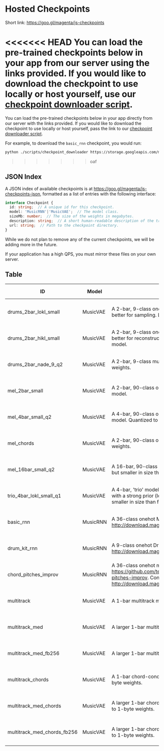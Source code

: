 
# Hosted Checkpoints

Short link: https://goo.gl/magenta/js-checkpoints

<<<<<<< HEAD
You can load the pre-trained checkpoints below in your app from our server using
the links provided. If you would like to download the checkpoint to use locally
or host yourself, use our [checkpoint downloader script](/scripts/checkpoint_downloader.py).
=======
You can load the pre-trained checkpoints below in your app directly from our
server with the links provided. If you would like to download the checkpoint 
to use locally or host yourself, pass the link to our 
[checkpoint downloader script](/scripts/checkpoint_downloader.py).

For example, to download the `basic_rnn` checkpoint, you would run:

```bash
python ./scripts/checkpoint_downloader https://storage.googleapis.com/magentadata/js/checkpoints/music_rnn/basic_rnn ./my-checkpoints/
```
>>>>>>> oaf

## JSON Index

A JSON index of available checkpoints is at
https://goo.gl/magenta/js-checkpoints-json, formatted as a list of entries with
the following interface:

```ts
interface Checkpoint {
  id: string;  // A unique id for this checkpoint.
  model: 'MusicRNN'|'MusicVAE';  // The model class.
  sizeMb: number;  // The size of the weights in megabytes.
  description: string;  // A short human-readable description of the trained model.
  url: string;  // Path to the checkpoint directory.
}
```

While we do not plan to remove any of the current checkpoints, we will be adding more in the future.

If your application has a high QPS, you must mirror these files on your own server.

## Table

ID|Model|Description|Size MB|URL
---|---|---|---|---
drums_2bar_lokl_small|MusicVAE|A 2-bar, 9-class onehot drum model with a strong prior (low KL divergence), which is better for sampling. Less accurate, but smaller in size than full model.|18.5|[Right Click to Copy](https://storage.googleapis.com/magentadata/js/checkpoints/music_vae/drums_lokl_small)
drums_2bar_hikl_small|MusicVAE|A 2-bar, 9-class onehot drum model with a weak prior (higher KL divergence), which is better for reconstructions and interpolations. Less accurate, but smaller in size than full model.|18.5|[Right Click to Copy](https://storage.googleapis.com/magentadata/js/checkpoints/music_vae/drums_2bar_hikl_small)
drums_2bar_nade_9_q2|MusicVAE|A 2-bar, 9-class multilabel drum model with a NADE decoder. Quantized to 2-byte weights.|27.6|[Right Click to Copy](https://storage.googleapis.com/magentadata/js/checkpoints/music_vae/drums_2bar_nade_9_q2)
mel_2bar_small|MusicVAE|A 2-bar, 90-class onehot melody model. Less accurate, but smaller in size than full model.|17.7|[Right Click to Copy](https://storage.googleapis.com/magentadata/js/checkpoints/music_vae/mel_2bar_small)
mel_4bar_small_q2|MusicVAE|A 4-bar, 90-class onehot melody model. Less accurate, but smaller in size than full model. Quantized to 2-byte weights.|26.5|[Right Click to Copy](https://storage.googleapis.com/magentadata/js/checkpoints/music_vae/mel_4bar_small_q2)
mel_chords|MusicVAE|A 2-bar, 90-class onehot melody model with chord conditioning. Quantized to 2-byte weights.|17.6|[Right Click to Copy](https://storage.googleapis.com/magentadata/js/checkpoints/music_vae/mel_chords)
mel_16bar_small_q2|MusicVAE|A 16-bar, 90-class onehot melody model with a 16-step conductor level. Less accurate, but smaller in size than full model. Quantized to 2-byte weights.|23.5|[Right Click to Copy](https://storage.googleapis.com/magentadata/js/checkpoints/music_vae/mel_16bar_small_q2)
trio_4bar_lokl_small_q1|MusicVAE|A 4-bar, 'trio' model for melody, bass, and drums, with a 4-step conductor level. Trained with a strong prior (low KL divergence), which is better for sampling. Less accurate, but smaller in size than full model. Quantized to 1-byte weights.|17.6|[Right Click to Copy](https://storage.googleapis.com/magentadata/js/checkpoints/music_vae/trio_4bar)
basic_rnn|MusicRNN|A 36-class onehot MelodyRNN model. Converted from http://download.magenta.tensorflow.org/models/basic_rnn.mag.|13.0|[Right Click to Copy](https://storage.googleapis.com/magentadata/js/checkpoints/music_rnn/basic_rnn)
drum_kit_rnn|MusicRNN|A 9-class onehot DrumsRNN model. Converted from http://download.magenta.tensorflow.org/models/drum_kit_rnn.mag.|11.9|[Right Click to Copy](https://storage.googleapis.com/magentadata/js/checkpoints/music_rnn/drum_kit_rnn)
chord_pitches_improv|MusicRNN|A 36-class onehot melody ImprovRNN model conditioned on chords as described at https://github.com/tensorflow/magenta/tree/master/magenta/models/improv_rnn#chord-pitches-improv. Converted from http://download.magenta.tensorflow.org/models/chord_pitches_improv.mag.|5.6|[Right Click to Copy](https://storage.googleapis.com/magentadata/js/checkpoints/music_rnn/chord_pitches_improv)
multitrack|MusicVAE|A 1-bar multitrack model, trained with 64 free bits. Quantized to 1-byte weights.|26.4|[Right Click to Copy](https://storage.googleapis.com/magentadata/js/checkpoints/music_vae/multitrack)
multitrack_med|MusicVAE|A larger 1-bar multitrack model, trained with 64 free bits. Quantized to 1-byte weights.|95.9|[Right Click to Copy](https://storage.googleapis.com/magentadata/js/checkpoints/music_vae/multitrack_med)
multitrack_med_fb256|MusicVAE|A larger 1-bar multitrack model, trained with 256 free bits. Quantized to 1-byte weights.|95.9|[Right Click to Copy](https://storage.googleapis.com/magentadata/js/checkpoints/music_vae/multitrack_med_fb256)
multitrack_chords|MusicVAE|A 1-bar chord-conditioned multitrack model, trained with 64 free bits. Quantized to 1-byte weights.|26.9|[Right Click to Copy](https://storage.googleapis.com/magentadata/js/checkpoints/music_vae/multitrack_chords)
multitrack_med_chords|MusicVAE|A larger 1-bar chord-conditioned multitrack model, trained with 64 free bits. Quantized to 1-byte weights.|96.9|[Right Click to Copy](https://storage.googleapis.com/magentadata/js/checkpoints/music_vae/multitrack_med_chords)
multitrack_med_chords_fb256|MusicVAE|A larger 1-bar chord-conditioned multitrack model, trained with 256 free bits. Quantized to 1-byte weights.|96.9|[Right Click to Copy](https://storage.googleapis.com/magentadata/js/checkpoints/music_vae/multitrack_med_chords_fb256)
